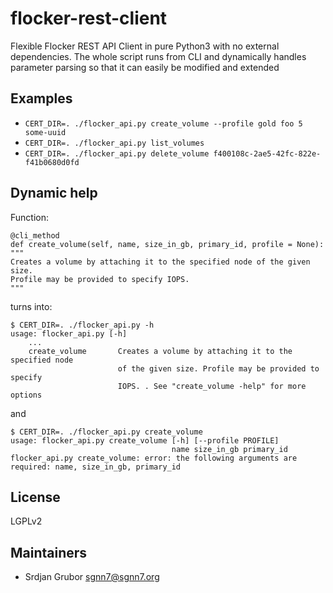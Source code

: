 # flocker-rest-client

Flexible Flocker REST API Client in pure Python3 with no external dependencies. The whole script runs from CLI and dynamically handles parameter parsing so that it can easily be modified and extended

## Examples

- `CERT_DIR=. ./flocker_api.py create_volume --profile gold foo 5 some-uuid`
- `CERT_DIR=. ./flocker_api.py list_volumes`
- `CERT_DIR=. ./flocker_api.py delete_volume f400108c-2ae5-42fc-822e-f41b0680d0fd`

## Dynamic help

Function:
```
@cli_method
def create_volume(self, name, size_in_gb, primary_id, profile = None):
"""
Creates a volume by attaching it to the specified node of the given size.
Profile may be provided to specify IOPS.
"""
```

turns into:

```
$ CERT_DIR=. ./flocker_api.py -h
usage: flocker_api.py [-h]
    ...
    create_volume       Creates a volume by attaching it to the specified node
                        of the given size. Profile may be provided to specify
                        IOPS. . See "create_volume -help" for more options
```

and

```
$ CERT_DIR=. ./flocker_api.py create_volume
usage: flocker_api.py create_volume [-h] [--profile PROFILE]
                                    name size_in_gb primary_id
flocker_api.py create_volume: error: the following arguments are required: name, size_in_gb, primary_id
```

## License

LGPLv2

## Maintainers

- Srdjan Grubor <sgnn7@sgnn7.org>
